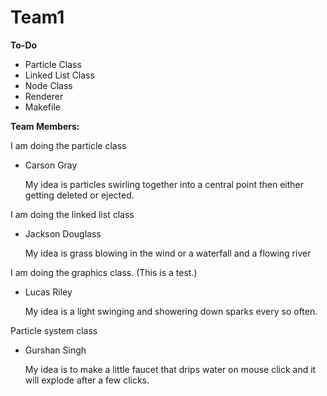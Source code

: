 # Team1

**To-Do**

- Particle Class
- Linked List Class
- Node Class
- Renderer
- Makefile

**Team Members:** 

I am doing the particle class
  - Carson Gray
    
      My idea is particles swirling together into a central point then either getting deleted or ejected.

I am doing the linked list class
  - Jackson Douglass

    My idea is grass blowing in the wind or a waterfall and a flowing river

I am doing the graphics class. (This is a test.)
  - Lucas Riley
    
    My idea is a light swinging and showering down sparks every so often.

Particle system class
  - Gurshan Singh

    My idea is to make a little faucet that drips water on mouse click and it will explode after a few clicks.  

